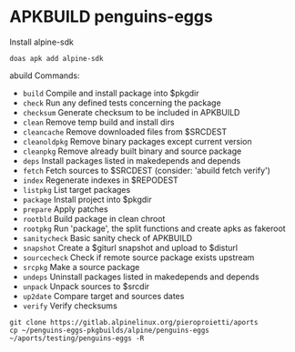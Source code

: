 # APKBUILD penguins-eggs

Install alpine-sdk
```
doas apk add alpine-sdk
```

abuild Commands:
* `build`       Compile and install package into $pkgdir
* `check`       Run any defined tests concerning the package
* `checksum`    Generate checksum to be included in APKBUILD
* `clean`       Remove temp build and install dirs
* `cleancache`  Remove downloaded files from $SRCDEST
* `cleanoldpkg` Remove binary packages except current version
* `cleanpkg`    Remove already built binary and source package
* `deps`        Install packages listed in makedepends and depends
* `fetch`       Fetch sources to $SRCDEST (consider: 'abuild fetch verify')
* `index`       Regenerate indexes in $REPODEST
* `listpkg`     List target packages
* `package`     Install project into $pkgdir
* `prepare`     Apply patches
* `rootbld`     Build package in clean chroot
* `rootpkg`     Run 'package', the split functions and create apks as fakeroot
* `sanitycheck` Basic sanity check of APKBUILD
* `snapshot`    Create a $giturl snapshot and upload to $disturl
* `sourcecheck` Check if remote source package exists upstream
* `srcpkg`      Make a source package
* `undeps`      Uninstall packages listed in makedepends and depends
* `unpack`      Unpack sources to $srcdir
* `up2date`     Compare target and sources dates
* `verify`      Verify checksums




```
git clone https://gitlab.alpinelinux.org/pieroproietti/aports
cp ~/penguins-eggs-pkgbuilds/alpine/penguins-eggs ~/aports/testing/penguins-eggs -R
```
